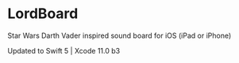# LordBoard
Star Wars Darth Vader inspired sound board for iOS (iPad or iPhone)

Updated to Swift 5 | Xcode 11.0 b3
